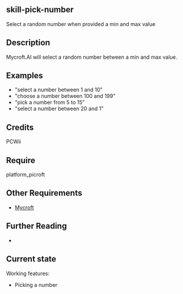 ## skill-pick-number
Select a random number when provided a min and max value
## Description 
Mycroft.AI will select a random number between a min and max value.
## Examples 
* "select a number between 1 and 10"
* "choose a number between 100 and 199"
* "pick a number from 5 to 15"
* "select a number between 20 and 1"
## Credits
PCWii
## Require 
platform_picroft
## Other Requirements
- [Mycroft](https://docs.mycroft.ai/installing.and.running/installation)
## Further Reading
- 
## Current state
Working features:
 - Picking a number
